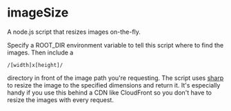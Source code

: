 # imageSize

A node.js script that resizes images on-the-fly.

Specify a ROOT_DIR environment variable to tell this script where to find the images. Then include a

    /[width]x[height]/ 
  
directory in front of the image path you're requesting. The script uses [sharp](https://github.com/lovell/sharp) to resize the image to the specified dimensions and return it. It's especially handy if you use this behind a CDN like CloudFront so you don't have to resize the images with every request.
